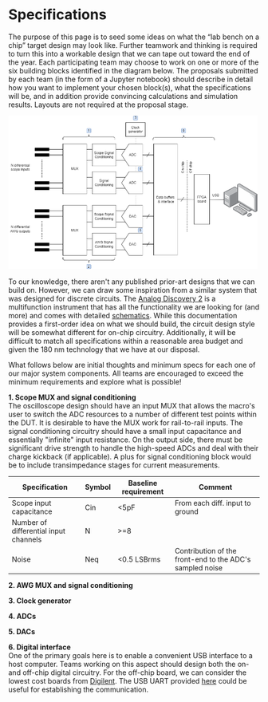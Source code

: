 # Specifications

The purpose of this page is to seed some ideas on what the  “lab bench on a chip” target design may look like. Further teamwork and thinking is required to turn this into a workable design that we can tape out toward the end of the year. Each participating team may choose to work on one or more of the six building blocks identified in the diagram below. The proposals submitted by each team (in the form of a Jupyter notebook) should describe in detail how you want to implement your chosen block(s), what the specifications will be, and in addition provide convincing calculations and simulation results. Layouts are not required at the proposal stage.

<img src="figures/block_diagram.png" width="500"/>    

To our knowledge, there aren't any published prior-art designs that we can build on. However, we can draw some inspiration from a similar system that was designed for discrete circuits. The [Analog Discovery 2](https://digilent.com/reference/test-and-measurement/analog-discovery-2/start) is a multifunction instrument that has all the functionality we are looking for (and more) and comes with detailed [schematics](https://digilent.com/reference/test-and-measurement/analog-discovery-2/hardware-design-guide). While this documentation provides a first-order idea on what we should build, the circuit design style will be somewhat different for on-chip circuitry. Additionally, it will be difficult to match all specifications within a reasonable area budget and given the 180 nm technology that we have at our disposal.

What follows below are initial thoughts and minimum specs for each one of our major system components. All teams are encouraged to exceed the minimum requirements and explore what is possible!

**1. Scope MUX and signal conditioning**  
The oscilloscope design should have an input MUX that allows the macro's user to switch the ADC resources to a number of different test points within the DUT. It is desirable to have the MUX work for rail-to-rail inputs. The signal conditioning circuitry should have a small input capacitance and essentially "infinite" input resistance. On the output side, there must be significant drive strength to handle the high-speed ADCs and deal with their charge kickback (if applicable). A plus for signal conditioning block would be to include transimpedance stages for current measurements.

| Specification | Symbol | Baseline requirement | Comment |
| ------------- | ------ |--------------------- |-------- |
| Scope input capacitance | Cin | <5pF | From each diff. input to ground
| Number of differential input channels   | N  |  >=8
| Noise   | Neq  |  <0.5 LSBrms | Contribution of the front-end to the ADC's sampled noise


**2. AWG MUX and signal conditioning**  

**3. Clock generator**  

**4. ADCs**  

**5. DACs**  

**6. Digital interface**  
One of the primary goals here is to enable a convenient USB interface to a host computer. Teams working on this aspect should design both the on- and off-chip digital circuitry. For the off-chip board, we can consider the lowest cost boards from [Digilent](https://digilent.com/shop/boards-and-components/system-boards/introductory-boards/?sort=priceasc). The USB UART provided [here](https://github.com/ricynlee/cmod-a7-uart-sram-test) could be useful for establishing the communication.
